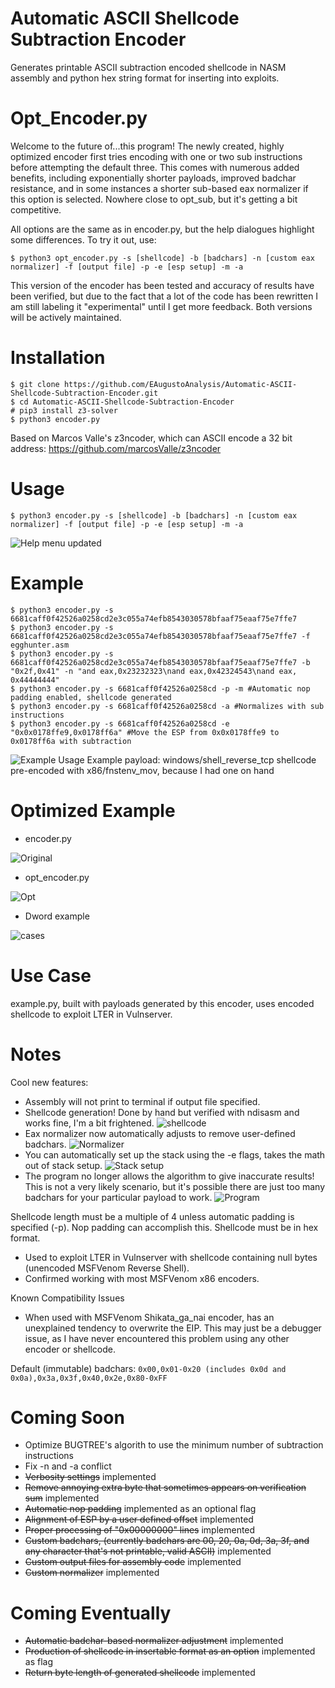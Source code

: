 
# Automatic ASCII Shellcode Subtraction Encoder
Generates printable ASCII subtraction encoded shellcode in NASM assembly and python hex string format for inserting into exploits.

# Opt_Encoder.py
Welcome to the future of...this program! The newly created, highly optimized encoder first tries encoding with one or two sub instructions before attempting the default three. This comes with numerous added benefits, including exponentially shorter payloads, improved badchar resistance, and in some instances a shorter sub-based eax normalizer if this option is selected. Nowhere close to opt_sub, but it's getting a bit competitive.

All options are the same as in encoder.py, but the help dialogues highlight some differences. To try it out, use:
```
$ python3 opt_encoder.py -s [shellcode] -b [badchars] -n [custom eax normalizer] -f [output file] -p -e [esp setup] -m -a
```
This version of the encoder has been tested and accuracy of results have been verified, but due to the fact that a lot of the code has been rewritten I am still labeling it "experimental" until I get more feedback. Both versions will be actively maintained.

# Installation
```
$ git clone https://github.com/EAugustoAnalysis/Automatic-ASCII-Shellcode-Subtraction-Encoder.git
$ cd Automatic-ASCII-Shellcode-Subtraction-Encoder
# pip3 install z3-solver
$ python3 encoder.py
```
Based on Marcos Valle's z3ncoder, which can ASCII encode a 32 bit address:
https://github.com/marcosValle/z3ncoder

# Usage
```
$ python3 encoder.py -s [shellcode] -b [badchars] -n [custom eax normalizer] -f [output file] -p -e [esp setup] -m -a
```
![Help menu updated](ASCII1.1.png)

# Example
```
$ python3 encoder.py -s 6681caff0f42526a0258cd2e3c055a74efb8543030578bfaaf75eaaf75e7ffe7
$ python3 encoder.py -s 6681caff0f42526a0258cd2e3c055a74efb8543030578bfaaf75eaaf75e7ffe7 -f egghunter.asm
$ python3 encoder.py -s 6681caff0f42526a0258cd2e3c055a74efb8543030578bfaaf75eaaf75e7ffe7 -b "0x2f,0x41" -n "and eax,0x23232323\nand eax,0x42324543\nand eax, 0x44444444"
$ python3 encoder.py -s 6681caff0f42526a0258cd -p -m #Automatic nop padding enabled, shellcode generated
$ python3 encoder.py -s 6681caff0f42526a0258cd -a #Normalizes with sub instructions
$ python3 encoder.py -s 6681caff0f42526a0258cd -e "0x0x0178ffe9,0x0178ff6a" #Move the ESP from 0x0x0178ffe9 to 0x0178ff6a with subtraction
```
![Example Usage](ASCII2.png)
Example payload: windows/shell_reverse_tcp shellcode pre-encoded with x86/fnstenv_mov, because I had one on hand

# Optimized Example
- encoder.py

![Original](ASCII8.PNG)

- opt_encoder.py

![Opt](ASCII7.PNG)

- Dword example

![cases](ASCII9.PNG)

# Use Case
example.py, built with payloads generated by this encoder, uses encoded shellcode to exploit LTER in Vulnserver.

# Notes

Cool new features:
- Assembly will not print to terminal if output file specified.
- Shellcode generation! Done by hand but verified with ndisasm and works fine, I'm a bit frightened.
![shellcode](ASCII6.PNG)
- Eax normalizer now automatically adjusts to remove user-defined badchars.
![Normalizer](ASCII4.png)
- You can automatically set up the stack using the -e flags, takes the math out of stack setup.
![Stack setup](ASCII3.png)
- The program no longer allows the algorithm to give inaccurate results! This is not a very likely scenario, but it's possible there are just too many badchars for your particular payload to work.
![Program](ASCII5.png)

Shellcode length must be a multiple of 4 unless automatic padding is specified (-p). Nop padding can accomplish this. Shellcode must be in hex format.

- Used to exploit LTER in Vulnserver with shellcode containing null bytes (unencoded MSFVenom Reverse Shell).
- Confirmed working with most MSFVenom x86 encoders.

Known Compatibility Issues
- When used with MSFVenom Shikata_ga_nai encoder, has an unexplained tendency to overwrite the EIP. This may just be a debugger issue, as I have never encountered this problem using any other encoder or shellcode.

Default (immutable) badchars: ```0x00,0x01-0x20 (includes 0x0d and 0x0a),0x3a,0x3f,0x40,0x2e,0x80-0xFF```

# Coming Soon
- Optimize BUGTREE's algorith to use the minimum number of subtraction instructions
- Fix -n and -a conflict
- ~~Verbosity settings~~ implemented
- ~~Remove annoying extra byte that sometimes appears on verification sum~~ implemented
- ~~Automatic nop padding~~
implemented as an optional flag
- ~~Alignment of ESP by a user defined offset~~ implemented
- ~~Proper processing of "0x00000000" lines~~
implemented
- ~~Custom badchars, (currently badchars are 00, 20, 0a, 0d, 3a, 3f, and any character that's not printable, valid ASCII)~~
implemented
- ~~Custom output files for assembly code~~
implemented
- ~~Custom normalizer~~
implemented

# Coming Eventually
- ~~Automatic badchar-based normalizer adjustment~~ implemented
- ~~Production of shellcode in insertable format as an option~~ implemented as flag
- ~~Return byte length of generated shellcode~~ implemented

